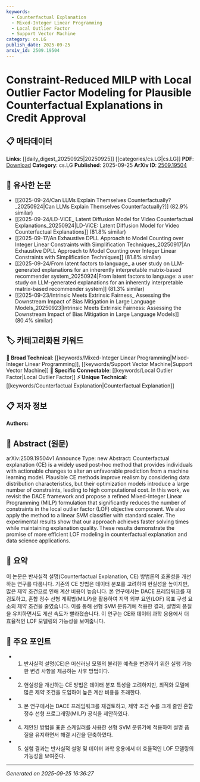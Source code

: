```yaml
---
keywords:
  - Counterfactual Explanation
  - Mixed-Integer Linear Programming
  - Local Outlier Factor
  - Support Vector Machine
category: cs.LG
publish_date: 2025-09-25
arxiv_id: 2509.19504
---
```


<!-- KEYWORD_LINKING_METADATA:
{
  "processed_timestamp": "2025-09-25T16:36:27.179342",
  "vocabulary_version": "1.0",
  "selected_keywords": [
    "Counterfactual Explanation",
    "Mixed-Integer Linear Programming",
    "Local Outlier Factor",
    "Support Vector Machine"
  ],
  "rejected_keywords": [],
  "similarity_scores": {
    "Counterfactual Explanation": 0.85,
    "Mixed-Integer Linear Programming": 0.78,
    "Local Outlier Factor": 0.81,
    "Support Vector Machine": 0.75
  },
  "extraction_method": "AI_prompt_based",
  "budget_applied": true,
  "candidates_json": {
    "candidates": [
      {
        "surface": "Counterfactual Explanation",
        "canonical": "Counterfactual Explanation",
        "aliases": [
          "CE"
        ],
        "category": "unique_technical",
        "rationale": "Counterfactual explanations are crucial for interpretability in machine learning, linking to broader discussions on model transparency.",
        "novelty_score": 0.65,
        "connectivity_score": 0.78,
        "specificity_score": 0.82,
        "link_intent_score": 0.85
      },
      {
        "surface": "Mixed-Integer Linear Programming",
        "canonical": "Mixed-Integer Linear Programming",
        "aliases": [
          "MILP"
        ],
        "category": "broad_technical",
        "rationale": "MILP is a fundamental optimization technique relevant across various computational fields, enhancing connectivity with optimization literature.",
        "novelty_score": 0.45,
        "connectivity_score": 0.87,
        "specificity_score": 0.65,
        "link_intent_score": 0.78
      },
      {
        "surface": "Local Outlier Factor",
        "canonical": "Local Outlier Factor",
        "aliases": [
          "LOF"
        ],
        "category": "specific_connectable",
        "rationale": "LOF is a key method in anomaly detection, connecting to broader topics in data science and machine learning.",
        "novelty_score": 0.58,
        "connectivity_score": 0.83,
        "specificity_score": 0.79,
        "link_intent_score": 0.81
      },
      {
        "surface": "Linear SVM Classifier",
        "canonical": "Support Vector Machine",
        "aliases": [
          "SVM",
          "Linear SVM"
        ],
        "category": "broad_technical",
        "rationale": "Support Vector Machines are a classic machine learning model, providing strong connectivity to foundational ML concepts.",
        "novelty_score": 0.4,
        "connectivity_score": 0.89,
        "specificity_score": 0.7,
        "link_intent_score": 0.75
      }
    ],
    "ban_list_suggestions": [
      "optimization model",
      "data distribution characteristics",
      "experimental results"
    ]
  },
  "decisions": [
    {
      "candidate_surface": "Counterfactual Explanation",
      "resolved_canonical": "Counterfactual Explanation",
      "decision": "linked",
      "scores": {
        "novelty": 0.65,
        "connectivity": 0.78,
        "specificity": 0.82,
        "link_intent": 0.85
      }
    },
    {
      "candidate_surface": "Mixed-Integer Linear Programming",
      "resolved_canonical": "Mixed-Integer Linear Programming",
      "decision": "linked",
      "scores": {
        "novelty": 0.45,
        "connectivity": 0.87,
        "specificity": 0.65,
        "link_intent": 0.78
      }
    },
    {
      "candidate_surface": "Local Outlier Factor",
      "resolved_canonical": "Local Outlier Factor",
      "decision": "linked",
      "scores": {
        "novelty": 0.58,
        "connectivity": 0.83,
        "specificity": 0.79,
        "link_intent": 0.81
      }
    },
    {
      "candidate_surface": "Linear SVM Classifier",
      "resolved_canonical": "Support Vector Machine",
      "decision": "linked",
      "scores": {
        "novelty": 0.4,
        "connectivity": 0.89,
        "specificity": 0.7,
        "link_intent": 0.75
      }
    }
  ]
}
-->

# Constraint-Reduced MILP with Local Outlier Factor Modeling for Plausible Counterfactual Explanations in Credit Approval

## 📋 메타데이터

**Links**: [[daily_digest_20250925|20250925]] [[categories/cs.LG|cs.LG]]
**PDF**: [Download](https://arxiv.org/pdf/2509.19504.pdf)
**Category**: cs.LG
**Published**: 2025-09-25
**ArXiv ID**: [2509.19504](https://arxiv.org/abs/2509.19504)

## 🔗 유사한 논문
- [[2025-09-24/Can LLMs Explain Themselves Counterfactually?_20250924|Can LLMs Explain Themselves Counterfactually?]] (82.9% similar)
- [[2025-09-24/LD-ViCE_ Latent Diffusion Model for Video Counterfactual Explanations_20250924|LD-ViCE: Latent Diffusion Model for Video Counterfactual Explanations]] (81.8% similar)
- [[2025-09-17/An Exhaustive DPLL Approach to Model Counting over Integer Linear Constraints with Simplification Techniques_20250917|An Exhaustive DPLL Approach to Model Counting over Integer Linear Constraints with Simplification Techniques]] (81.8% similar)
- [[2025-09-24/From latent factors to language_ a user study on LLM-generated explanations for an inherently interpretable matrix-based recommender system_20250924|From latent factors to language: a user study on LLM-generated explanations for an inherently interpretable matrix-based recommender system]] (81.3% similar)
- [[2025-09-23/Intrinsic Meets Extrinsic Fairness_ Assessing the Downstream Impact of Bias Mitigation in Large Language Models_20250923|Intrinsic Meets Extrinsic Fairness: Assessing the Downstream Impact of Bias Mitigation in Large Language Models]] (80.4% similar)

## 🏷️ 카테고리화된 키워드
**🧠 Broad Technical**: [[keywords/Mixed-Integer Linear Programming|Mixed-Integer Linear Programming]], [[keywords/Support Vector Machine|Support Vector Machine]]
**🔗 Specific Connectable**: [[keywords/Local Outlier Factor|Local Outlier Factor]]
**⚡ Unique Technical**: [[keywords/Counterfactual Explanation|Counterfactual Explanation]]

## 📋 저자 정보

**Authors:** 

## 📄 Abstract (원문)

arXiv:2509.19504v1 Announce Type: new 
Abstract: Counterfactual explanation (CE) is a widely used post-hoc method that provides individuals with actionable changes to alter an unfavorable prediction from a machine learning model. Plausible CE methods improve realism by considering data distribution characteristics, but their optimization models introduce a large number of constraints, leading to high computational cost. In this work, we revisit the DACE framework and propose a refined Mixed-Integer Linear Programming (MILP) formulation that significantly reduces the number of constraints in the local outlier factor (LOF) objective component. We also apply the method to a linear SVM classifier with standard scaler. The experimental results show that our approach achieves faster solving times while maintaining explanation quality. These results demonstrate the promise of more efficient LOF modeling in counterfactual explanation and data science applications.

## 📝 요약

이 논문은 반사실적 설명(Counterfactual Explanation, CE) 방법론의 효율성을 개선하는 연구를 다룹니다. 기존의 CE 방법은 데이터 분포를 고려하여 현실성을 높이지만, 많은 제약 조건으로 인해 계산 비용이 높습니다. 본 연구에서는 DACE 프레임워크를 재검토하고, 혼합 정수 선형 계획법(MILP)을 활용하여 지역 외부 요인(LOF) 목표 구성 요소의 제약 조건을 줄였습니다. 이를 통해 선형 SVM 분류기에 적용한 결과, 설명의 품질을 유지하면서도 계산 속도가 빨라졌습니다. 이 연구는 CE와 데이터 과학 응용에서 더 효율적인 LOF 모델링의 가능성을 보여줍니다.

## 🎯 주요 포인트

- 1. 반사실적 설명(CE)은 머신러닝 모델의 불리한 예측을 변경하기 위한 실행 가능한 변경 사항을 제공하는 사후 방법이다.
- 2. 현실성을 개선하는 CE 방법은 데이터 분포 특성을 고려하지만, 최적화 모델에 많은 제약 조건을 도입하여 높은 계산 비용을 초래한다.
- 3. 본 연구에서는 DACE 프레임워크를 재검토하고, 제약 조건 수를 크게 줄인 혼합 정수 선형 프로그래밍(MILP) 공식을 제안하였다.
- 4. 제안된 방법을 표준 스케일러를 사용한 선형 SVM 분류기에 적용하여 설명 품질을 유지하면서 해결 시간을 단축하였다.
- 5. 실험 결과는 반사실적 설명 및 데이터 과학 응용에서 더 효율적인 LOF 모델링의 가능성을 보여준다.


---

*Generated on 2025-09-25 16:36:27*